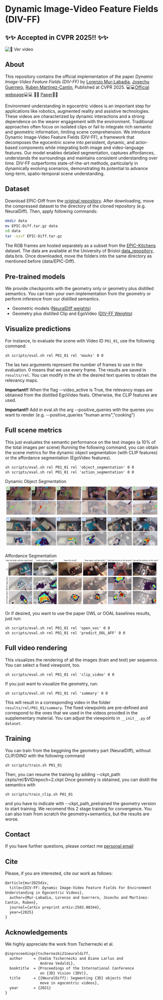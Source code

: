 # Dynamic Image-Video Feature Fields (DIV-FF)

## ✨✨ Accepted in CVPR 2025!! ✨✨
![🎥 Ver video](P13_03-_online-video-cutter.com_.gif)

## About
This repository contains the official implementation of the paper *Dynamic Image-Video Feature Fields (DIV-FF)* by [Lorenzo Mur-Labadia](https://sites.google.com/unizar.es/lorenzo-mur-labadia/inicio), [Josechu Guerrero](http://webdiis.unizar.es/~jguerrer/), [Ruben Martinez-Cantin](https://webdiis.unizar.es/~rmcantin/), Published at CVPR 2025. 
💻💻[Official webpage](https://lmur98.github.io/DIV_FF_webpage/)💻💻    📃📃 [Paper](https://arxiv.org/pdf/2503.08344)📃📃

Environment understanding in egocentric videos is an important step for applications like robotics, augmented reality and assistive technologies. These videos are characterized by dynamic interactions and a strong dependence on the wearer engagement with the environment. Traditional approaches often focus on isolated clips or fail to integrate rich semantic and geometric information, limiting scene comprehension. We introduce Dynamic Image-Video Feature Fields (DIV-FF), a framework that decomposes the egocentric scene into persistent, dynamic, and actor-based components while integrating both image and video-language features. Our model enables detailed segmentation, captures affordances, understands the surroundings and maintains consistent understanding over time. DIV-FF outperforms state-of-the-art methods, particularly in dynamically evolving scenarios, demonstrating its potential to advance long-term, spatio-temporal scene understanding.

## Dataset

Download EPIC-Diff from the [original repository](https://www.robots.ox.ac.uk/~vadim/neuraldiff/release/EPIC-Diff-annotations.tar.gz). 
After downloading, move the compressed dataset to the directory of the cloned repository (e.g. NeuralDiff). Then, apply following commands:
```bash
mkdir data
mv EPIC-Diff.tar.gz data
cd data
tar -xzvf EPIC-Diff.tar.gz
```

The RGB frames are hosted separately as a subset from the [EPIC-Kitchens](https://epic-kitchens.github.io/2022) dataset. The data are available at the University of Bristol [data_repository](https://doi.org/10.5523/bris.296c4vv03j7lb2ejq3874ej3vm), data.bris. Once downloaded, move the folders into the same directory as mentioned before (data/EPIC-Diff).

## Pre-trained models

We provide checkpoints with the geometry only or geometry plus distilled semantics. You can train your own implementation from the geometry or perform inference from our distilled semantics.
- Geometric models ([NeuralDiff weights](https://www.robots.ox.ac.uk/~vadim/neuraldiff/release/ckpts.tar.gz))
- Geometry plus distilled Clip and EgoVideo ([DIV-FF Weights](https://drive.google.com/drive/folders/1ZEmAE6Zz6mL2J6BtWwwZuFGFHAg8WnnX?usp=drive_link))

## Visualize predictions
For instance, to evaluate the scene with Video ID `P01_01`, use the following command:
```
sh scripts/eval.sh rel P01_01 rel 'masks' 0 0
```
The las two arguments represent the number of frames to use in the evaluation. 0 means that we use every frame. The results are saved in `results/rel`.
You can modify in the sh the desired text queries to obtain the relevancy maps. 

**Important!!** When the flag --video_active is True, the relevancy maps are obtained from the distilled EgoVideo feats. Otherwise, the CLIP features are used.

**Important!!** Add in eval.sh the arg --positive_queries with the queries you want to render (e.g. --positive_queries "human arms","cooking")


## Full scene metrics
This just evaluates the semantic performance on the test images (a 10% of the total images per scene)
Running the following command, you can obtain the scene metrics for the dynamic object segmentation (with CLIP features) or the affordance segmentation (EgoVideo features).
```
sh scripts/eval.sh rel P01_01 rel 'object_segmentation' 0 0
sh scripts/eval.sh rel P01_01 rel 'action_segmentation' 0 0
```

Dynamic Object Segmentation
![Dynamic Object Segmentation (using CLIP features)](dyn.png)

Affordance Segmentation
![Affordance Segmentation (using EgoVideo features)](aff_qualit.png)

Or if desired, you want to use the paper OWL or OOAL baselines results, just run:
```
sh scripts/eval.sh rel P01_01 rel 'open_voc' 0 0
sh scripts/eval.sh rel P01_01 rel 'predict_OOL_AFF' 0 0
```
## Full video rendering
This visualizes the rendering of all the images (train and test) per sequence. You can select a fixed viewpoint, too.
```
sh scripts/eval.sh rel P01_01 rel 'clip_video' 0 0
```
If you just want to visualize the geometry, run:
```
sh scripts/eval.sh rel P01_01 rel 'summary' 0 0
```

This will result in a corresponding video in the folder `results/rel/P01_01/summary`. The fixed viewpoints are pre-defined and correspond to the ones that we used in the videos provided in the supplementary material. You can adjust the viewpoints in `__init__.py` of `dataset`.


## Training

You can train from the beggining the geometry part (NeuralDiff), without CLIP/DINO with the following command
```
sh scripts/train.sh P01_01
```
Then, you can resume the training by adding --ckpt_path ckpts/rel/$VID\/epoch=2.ckpt
Once geometry is obtained, you can distill the semantics with 
```
sh scripts/train_clip.sh P01_01
```
and you have to indicate with --ckpt_path_pretrained the geometry version to start training.
We recomend this 2 stage training for convergence. You can also train from scratch the geometry+semantics, but the results are worse.

## Contact
If you have further questions, please contact me [personal email](lmur@unizar.es)

## Cite
Please, if you are interested, cite our work as follows:
```
@article{mur2025div,
  title={DIV-FF: Dynamic Image-Video Feature Fields For Environment Understanding in Egocentric Videos},
  author={Mur-Labadia, Lorenzo and Guerrero, Josechu and Martinez-Cantin, Ruben},
  journal={arXiv preprint arXiv:2503.08344},
  year={2025}
}
```

## Acknowledgements
We highly appreciate the work from Tschernezki et al.
```
@inproceedings{tschernezki21neuraldiff,
  author     = {Vadim Tschernezki and Diane Larlus and
                Andrea Vedaldi},
  booktitle  = {Proceedings of the International Conference
                on {3D} Vision (3DV)},
  title      = {{NeuralDiff}: Segmenting {3D} objects that
                move in egocentric videos},
  year       = {2021}
}
```
